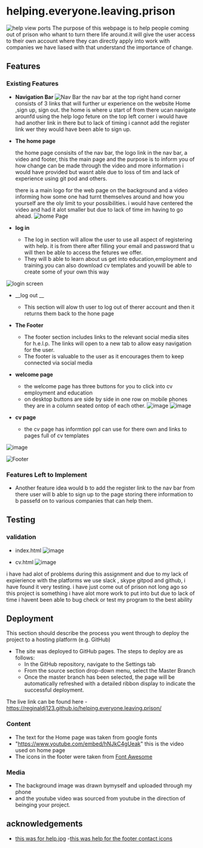 # helping.everyone.leaving.prison
![help view ports]() 
The purpose of this webpage is  to help  people coming out of prison who whant to turn there life around.it will give the user access to their own account  where    they can directly apply into work with companies we have liased  with  that understand the importance  of change.
## Features

### Existing Features

- __Navigation Bar__
![Nav Bar]()
the nav  bar  at the  top right  hand corner   consists of 3 links that will further ur experience
on the website  Home ,sign up, sign out.
the home is where u start of  from there ucan navigate arounfd using the help logo feture  on the top left corner i would have had another link in there but to lack of timing i cannot add the register link wer they would have been able to sign up.

- __The home page__

  the home page consisits of the nav bar, the logo link in the nav bar, a video and footer, this the main page and the purpose is to inform you of how change can be made through the video and more information i would have provided but wasnt able due to loss of tim and lack of experience using git pod and others.

  there is a main logo for the web page on the background and a video informing how some one had turnt themselves around and how you yourself are the oly limit to your possibilities.
   i would have centered the video and had it alot smaller but due to lack of time im having to go ahead.
![home Page](https://github.com/reginaldj123/helping.everyone.leaving.prison/blob/master/assets/images/home-page-screenshot.png)

- __log in__

  - The log in section will allow the user to use all aspect of registering with help. it is from there after filling your email and password that u will then be able to access the fetures we offer. 
  - They will b able to learn about us get into education,employment and training.you can also download cv templates and youwill be able to create some of your own this way 

![login screen ](https://github.com/reginaldj123/helping.everyone.leaving.prison/blob/master/assets/images/login-screen.png)

- __log out __

  - This section  will alow th user to log out of therer account and then it returns them back to the hone page

- __The Footer__ 

  - The footer section includes links to the relevant social media sites for h.e.l.p. The links will open to a new tab to allow easy navigation for the user. 
  - The footer is valuable to the user as it encourages them to keep connected via social media
 
- __welcome page__
  -   the welcome page has three buttons for you to click into cv employment and education
  -   on desktop buttons are side by side in one row on mobile phones they are in a column seated ontop of each other.
![image](https://user-images.githubusercontent.com/80925381/131751051-e080efe0-54b1-4118-a8ec-83e001491fc0.png)
![image](https://user-images.githubusercontent.com/80925381/131751508-fe3b53fe-1f6b-415c-8530-9b24b4b497bd.png)

- __cv page__
  -   the cv page has informtion ppl can use for there own and links to pages full of cv templates
  
![image](https://user-images.githubusercontent.com/80925381/131753801-84bdae1a-06e7-424f-a6e4-514717ba7227.png)



![Footer]()

### Features Left to Implement

- Another feature idea  would b to add the register link to the nav bar from there user will b able to sign up to the page storing there information to b passefd on to various companies that can help them.

## Testing 
### validation
- index.html
![image](https://user-images.githubusercontent.com/80925381/131749552-482a5a00-5444-484b-b69a-d59fda75ccc1.png)

- cv.html
![image](https://user-images.githubusercontent.com/80925381/131754112-79cad882-2c99-4cbc-8572-bff56b90a1c2.png)


i have had alot of problems during this assignment and due to my lack of expierience with the platforms we use slack , skype  gitpod and github, i have found it very testing. i have just come out of prison not long ago so this project is something i have alot more work to put into but due to lack of time i havent been able to bug check or test my program to the best ability 
 
## Deployment

This section should describe the process you went through to deploy the project to a hosting platform (e.g. GitHub) 

- The site was deployed to GitHub pages. The steps to deploy are as follows: 
  - In the GitHub repository, navigate to the Settings tab 
  - From the source section drop-down menu, select the Master Branch
  - Once the master branch has been selected, the page will be automatically refreshed with a detailed ribbon display to indicate the successful deployment. 

The live link can be found here - https://reginaldj123.github.io/helping.everyone.leaving.prison/




### Content 

- The text for the Home page was taken from google fonts
- "https://www.youtube.com/embed/hNJkC4gUeak" this is the video used on home page 
- The icons in the footer were taken from [Font Awesome](https://fontawesome.com/)

### Media

- The background image was drawn bymyself and uploaded through my phone
- and the youtube video was sourced from youtube in the direction of beinging your project.
## acknowledgements
- [this was for help.jpg](https://www.w3schools.com/css/tryit.asp?filename=tryresponsive_image_background3)
-[this was help for the footer contact icons](https://fontawesome.com/v4.7/icons/)
